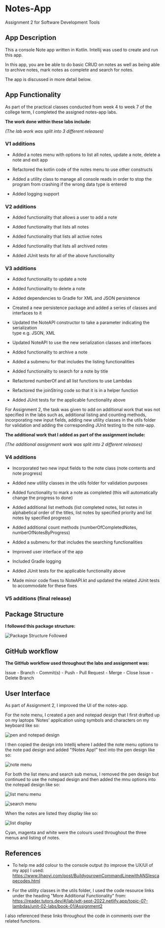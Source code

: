 # Notes-App
Assignment 2 for Software Development Tools

## App Description
This a console Note app written in Kotlin. 
Intellij was used to create and run this app.

In this app, you are be able to do basic CRUD on notes as well as being able to archive notes, 
mark notes as complete and search for notes.

The app is discussed in more detail below.

## App Functionality

As part of the practical classes conducted from week 4 to week 7 of the college term,
I completed the assigned notes-app labs. 

**The work done within these labs include:**

_(The lab work was split into 3 different releases)_

### V1 additions

- Added a notes menu with options to list all notes, update a note, delete a note
  and exit app 


- Refactored the kotlin code of the notes menu to use other constructs


- Added a utility class to manage all console reads in order to stop the program 
  from crashing if the wrong data type is entered


- Added logging support

### V2 additions
- Added functionality that allows a user to add a note


- Added functionality that lists all notes 


- Added functionality that lists all active notes 


- Added functionality that lists all archived notes

 
- Added JUnit tests for all of the above functionality

### V3 additions
-  Added functionality to update a note


-  Added functionality to delete a note


-  Added dependencies to Gradle for XML and JSON persistence


-  Created a new persistence package and added a series of classes and interfaces to it


-  Updated the NoteAPI constructor to take a parameter indicating the serialization  
   type e.g. JSON, XML


-  Updated NoteAPI to use the new serialization classes and interfaces


-  Added functionality to archive a note


-  Added a submenu for that includes the listing functionalities


-  Added functionality to search for a note by title


-  Refactored numberOf and all list functions to use Lambdas


-  Refactored the joinString code so that it is in a helper function


-  Added JUnit tests for the applicable functionality above

For Assignment 2, the task was given to add on additional work that was not specified 
in the labs such as, additional listing and counting methods, incorporating new input fields, 
adding new utility classes in the utils folder for validation and adding 
the corresponding JUnit testing to the note-app.

**The additional work that I added as part of the assignment include:**

_(The additional assignment work was split into 2 different releases)_

### V4 additions
- Incorporated two new input fields to the note class (note contents and note progress)


- Added new utility classes in the utils folder for validation purposes


- Added functionality to mark a note as completed (this will automatically 
  change the progress to done)

- Added additional list methods (list completed notes, list notes in alphabetical 
  order of the titles, list notes by specified priority and list notes 
  by specified progress)


- Added additional count methods (numberOfCompletedNotes, numberOfNotesByProgress)


- Added a submenu for that includes the searching functionalities


- Improved user interface of the app


- Included Gradle logging


- Added JUnit tests for the applicable functionality above


- Made minor code fixes to NoteAPI.kt and updated the 
  related JUnit tests to accommodate for these fixes

### V5 additions (final release)

## Package Structure

**I followed this package structure:**

![Package Structure Followed](readMePictures/packageStructure.png)

## GitHub workflow

**The GitHub workflow used throughout the labs and assignment was:**

Issue - Branch - Commit(s) - Push - Pull Request - Merge - Close Issue - Delete Branch

## User Interface

As part of Assignment 2, I improved the UI of the notes-app. 

For the note menu, I created a pen and notepad design
that I first drafted up on my laptops 'Notes' application
using symbols and characters on my keyboard like so:

![pen and notepad design](readMePictures/roughDraft.png)

I then copied the design into Intellij where I added the note menu 
options to the note pad design and added "!Notes App!" 
text into the pen design like so:

![note menu](readMePictures/noteMenu.png)

For both the list menu and search sub menus, I removed the pen design 
but continued to use the notepad design and then added the mnu options into
the notepad design like so:

![list menu menu](readMePictures/listMenu.png)

![search menu](readMePictures/searchMenu.png)

When the notes are listed they display like so:

![list display](readMePictures/notesListed.png)

Cyan, magenta and white were the colours used throughout the three menus 
and listing of notes.


## References

* To help me add colour to the console output (to improve the UX/UI of my app) I used: https://www.lihaoyi.com/post/BuildyourownCommandLinewithANSIescapecodes.html


* For the utility classes in the utils folder, 
  I used the code resource links under the heading "More Additional Functionality"
  from: https://reader.tutors.dev/#/lab/sdt-sept-2022.netlify.app/topic-07-lambdas/unit-02-labs/book-01/Assignment2

I also referenced these links throughout the code in comments over the related functions.
